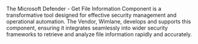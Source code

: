 The Microsoft Defender - Get File Information Component is a transformative tool designed for effective security management and operational automation. The Vendor, Wimlane, develops and supports this component, ensuring it integrates seamlessly into wider security frameworks to retrieve and analyze file information rapidly and accurately.

